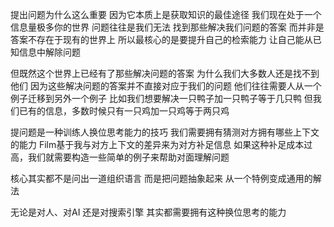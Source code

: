 提出问题为什么这么重要 因为它本质上是获取知识的最佳途径 我们现在处于一个信息量极多你的世界 问题往往是我们无法 找到那些解决我们问题的答案 而并非是答案不存在于现有的世界上 所以最核心的是要提升自己的检索能力 让自己能从已知信息中解除问题

但既然这个世界上已经有了那些解决问题的答案 为什么我们大多数人还是找不到他们
因为这些解决问题的答案并不直接对应于我们的问题 他们往往需要人从一个例子迁移到另外一个例子 比如我们想要解决一只鸭子加一只鸭子等于几只鸭 但我们已有的信息，多数时候只有一只鸡加一只鸡等于两只鸡

提问题是一种训练人换位思考能力的技巧 我们需要拥有猜测对方拥有哪些上下文的能力 Film基于我与对方上下文的差异来为对方补足信息 如果这种补足成本过高，我们就需要构造一些简单的例子来帮助对面理解问题

核心其实都不是问出一道组织语言 而是把问题抽象起来 从一个特例变成通用的解法

无论是对人、对AI 还是对搜索引擎 其实都需要拥有这种换位思考的能力